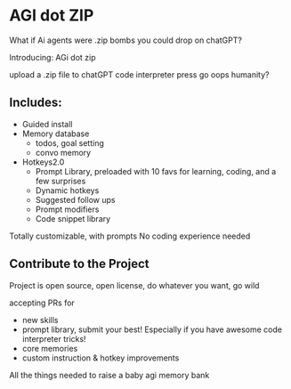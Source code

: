 # AGI dot ZIP

What if Ai agents were .zip bombs
you could drop on chatGPT?

Introducing: 
AGi dot zip

upload a .zip file to chatGPT code interpreter
press go
oops humanity?

## Includes:
- Guided install
- Memory database
  * todos, goal setting
  * convo memory
- Hotkeys2.0
  * Prompt Library, preloaded with 10 favs for learning, coding, and a few surprises
  * Dynamic hotkeys
  * Suggested follow ups
  * Prompt modifiers
  * Code snippet library

Totally customizable, with prompts
No coding experience needed

## Contribute to the Project

Project is open source, open license, do whatever you want, go wild

accepting PRs for 
  - new skills
  - prompt library, submit your best! Especially if you have awesome code interpreter tricks!
  - core memories
  - custom instruction & hotkey improvements

All the things needed to raise a baby agi memory bank
